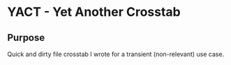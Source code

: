 # YACT - Yet Another Crosstab #

## Purpose ##

Quick and dirty file crosstab I wrote for a transient (non-relevant) use case.

